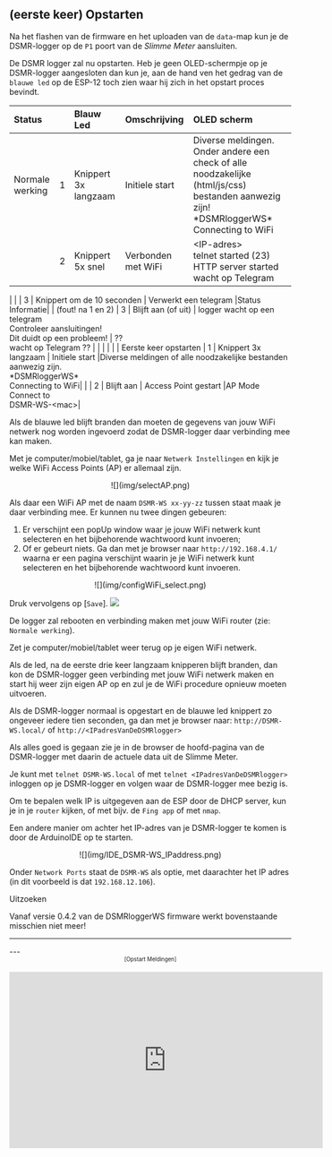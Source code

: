 ## (eerste keer) Opstarten
Na het flashen van de firmware en het uploaden van de `data`-map kun je de
DSMR-logger op de `P1` poort van de *Slimme Meter* aansluiten.

De DSMR logger zal nu opstarten. 
Heb je geen OLED-schermpje op je DSMR-logger aangesloten dan kun je, aan de hand
ven het gedrag van de `blauwe led` op de ESP-12 toch zien waar hij zich in het 
opstart proces bevindt.

| Status                |    | Blauw Led | Omschrijving | OLED scherm |
|:----------------------|:--:|:----------|:-------------|:-------------------|
| Normale werking       | 1  | Knippert 3x langzaam | Initiele start |Diverse meldingen. Onder andere een check of alle noodzakelijke (html/js/css) bestanden aanwezig zijn!<br>\*DSMRloggerWS\*<br>Connecting to WiFi|
|                       | 2  | Knippert 5x snel  | Verbonden met WiFi |&lt;IP-adres&gt;<br>telnet&nbsp;started&nbsp;(23)<br>HTTP&nbsp;server&nbsp;started<br>wacht&nbsp;op&nbsp;Telegram|
|
|                       | 3  | Knippert om de 10 seconden | Verwerkt een telegram |Status Informatie|
| (fout! na 1 en 2)               | 3  | Blijft aan (of uit) | logger wacht op een telegram<br/>Controleer aansluitingen!<br/>Dit duidt op een probleem! |  ??<br>wacht op Telegram ??    |
| | | |
| Eerste keer opstarten | 1  | Knippert 3x langzaam | Initiele start |Diverse meldingen of alle noodzakelijke bestanden aanwezig zijn.<br>\*DSMRloggerWS\*<br>Connecting to WiFi|
|                       | 2  | Blijft aan  | Access Point gestart |AP Mode<br>Connect&nbsp;to<br>DSMR-WS-&lt;mac&gt;|

Als de blauwe led blijft branden dan moeten de gegevens van jouw WiFi netwerk
nog worden ingevoerd zodat de DSMR-logger daar verbinding mee kan maken.

Met je computer/mobiel/tablet, ga je naar `Netwerk Instellingen` en
kijk je welke WiFi Access Points (AP) er allemaal zijn.

<center>![](img/selectAP.png)</center>

Als daar een WiFi AP met de naam `DSMR-WS xx-yy-zz` tussen staat
maak je daar verbinding mee.
Er kunnen nu twee dingen gebeuren:

1. Er verschijnt een popUp window waar je jouw WiFi netwerk kunt selecteren en het 
bijbehorende wachtwoord kunt invoeren;
2. Of er gebeurt niets. Ga dan met je browser naar `http://192.168.4.1/` waarna er 
een pagina verschijnt waarin je je WiFi netwerk kunt selecteren en het bijbehorende 
wachtwoord kunt invoeren.

<center>![](img/configWiFi_select.png)</center>

Druk vervolgens op [`Save`].
![](img/configWiFi_saved.png)

De logger zal rebooten en verbinding maken met jouw WiFi router (zie: `Normale werking`).

Zet je computer/mobiel/tablet weer terug op je eigen WiFi netwerk.

Als de led, na de eerste drie keer langzaam knipperen blijft branden, dan kon de 
DSMR-logger geen verbinding met jouw WiFi netwerk maken en start hij weer zijn eigen 
AP op en zul je de WiFi procedure opnieuw moeten uitvoeren.

Als de DSMR-logger normaal is opgestart en de blauwe led knippert zo ongeveer iedere
tien seconden, ga dan met je browser naar:
`http://DSMR-WS.local/` of `http://<IPadresVanDeDSMRlogger>`

Als alles goed is gegaan zie je in de browser de hoofd-pagina van de DSMR-logger met 
daarin de actuele data uit de Slimme Meter.

Je kunt met `telnet DSMR-WS.local` of met `telnet <IPadresVanDeDSMRlogger>` inloggen op 
je DSMR-logger en volgen waar de DSMR-logger mee bezig is.

Om te bepalen welk IP is uitgegeven aan de ESP door de DHCP server, kun je in je `router` 
kijken, of met bijv. de `Fing app` of met `nmap`.

Een andere manier om achter het IP-adres van je DSMR-logger te komen is door de 
ArduinoIDE op te starten. 

<center>![](img/IDE_DSMR-WS_IPaddress.png)</center>

Onder `Network Ports` staat de `DSMR-WS` als optie, met daarachter het IP adres (in dit
voorbeeld is dat `192.168.12.106`).

<div class="admonition note">
<p class="admonition-title">Uitzoeken</p>
Vanaf versie 0.4.2 van de DSMRloggerWS firmware werkt bovenstaande misschien niet meer!
</div>

<hr>
---
<center style="font-size: 70%;">[Opstart Meldingen]</center><br>

<center>
<iframe width="560" height="315" src="https://www.youtube.com/embed/CyqlkIMbBRk" frameborder="0" allow="accelerometer; autoplay; encrypted-media; gyroscope; picture-in-picture" allowfullscreen></iframe>
</center>

